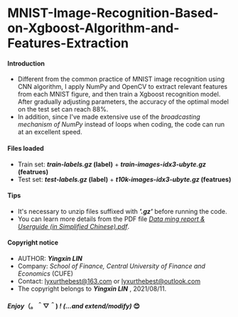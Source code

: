 # MNIST-Image-Recognition-Based-on-Xgboost-Algorithm-and-Features-Extraction
#### Introduction
- Different from the common practice of MNIST image recognition using CNN algorithm, I apply NumPy and OpenCV to extract relevant features from each MNIST figure, and then train a Xgboost recognition model. After gradually adjusting parameters, the accuracy of the optimal model on the test set can reach 88%.
- In addition, since I've made extensive use of the *broadcasting mechanism of NumPy* instead of loops when coding, the code can run at an excellent speed.
#### Files loaded
- Train set: __*train-labels.gz* (label)__ + __*train-images-idx3-ubyte.gz* (featrues)__
- Test set: __*test-labels.gz* (label)__ + __*t10k-images-idx3-ubyte.gz* (featrues)__
#### Tips
- It's necessary to unzip files suffixed with __*'.gz'*__ before running the code.
- You can learn more details from the PDF file [*Data ming report & Userguide (in Simplified Chinese).pdf*](https://github.com/lyx66/MNIST-Image-Recognition-Based-on-Xgboost-algorithm-and-Features-extraction/blob/main/Data%20ming%20report%20%26%20Userguide%20(in%20Simplified%20Chinese).pdf).
#### Copyright notice
- AUTHOR: __*Yingxin LIN*__
- Company: *School of Finance, Central University of Finance and Economics* (CUFE)
- Contact: lyxurthebest@163.com or lyxurthebest@outlook.com
- The copyright belongs to __*Yingxin LIN*__ , 2021/08/11.
#### *Enjoy*（。＾▽＾) *! (...and extend/modify)* 😊
